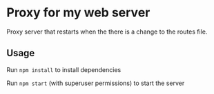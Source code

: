 # Proxy for my web server

Proxy server that restarts when the there is a change to the routes file.

## Usage

Run `npm install` to install dependencies

Run `npm start` (with superuser permissions) to start the server